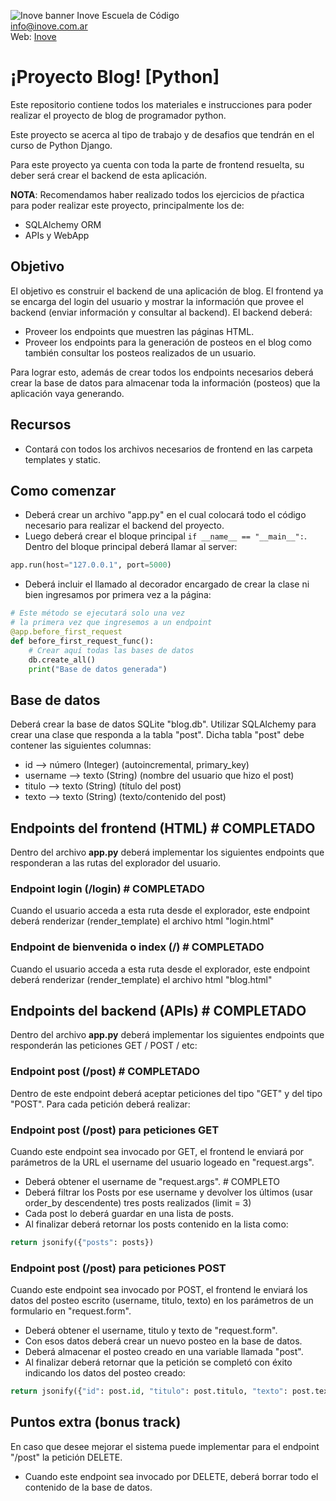 ![Inove banner](/inove.jpg)
Inove Escuela de Código\
info@inove.com.ar\
Web: [Inove](http://inove.com.ar)

# ¡Proyecto Blog! [Python]
Este repositorio contiene todos los materiales e instrucciones para poder realizar el proyecto de blog de programador python.

Este proyecto se acerca al tipo de trabajo y de desafios que tendrán en el curso de Python Django.

Para este proyecto ya cuenta con toda la parte de frontend resuelta, su deber será crear el backend de esta aplicación.

__NOTA__: Recomendamos haber realizado todos los ejercicios de pŕactica para poder realizar este proyecto, principalmente los de:
- SQLAlchemy ORM
- APIs y WebApp

## Objetivo
El objetivo es construir el backend de una aplicación de blog. El frontend ya se encarga del login del usuario y mostrar la información que provee el backend (enviar información y consultar al backend). El backend deberá:
- Proveer los endpoints que muestren las páginas HTML.
- Proveer los endpoints para la generación de posteos en el blog como también consultar los posteos realizados de un usuario.

Para lograr esto, además de crear todos los endpoints necesarios deberá crear la base de datos para almacenar toda la información (posteos) que la aplicación vaya generando.

## Recursos
- Contará con todos los archivos necesarios de frontend en las carpeta templates y static.

## Como comenzar
- Deberá crear un archivo "app.py" en el cual colocará todo el código necesario para realizar el backend del proyecto.
- Luego deberá crear el bloque principal `if __name__ == "__main__":`. Dentro del bloque principal deberá llamar al server:
```python
app.run(host="127.0.0.1", port=5000)
```
- Deberá incluir el llamado al decorador encargado de crear la clase ni bien ingresamos por primera vez a la página:
```python
# Este método se ejecutará solo una vez
# la primera vez que ingresemos a un endpoint
@app.before_first_request
def before_first_request_func():
    # Crear aquí todas las bases de datos
    db.create_all()
    print("Base de datos generada")
```

## Base de datos
Deberá crear la base de datos SQLite "blog.db". Utilizar SQLAlchemy para crear una clase que responda a la tabla "post". Dicha tabla "post" debe contener las siguientes columnas:
- id --> número (Integer) (autoincremental, primary_key)
- username --> texto (String) (nombre del usuario que hizo el post)
- titulo --> texto (String) (título del post)
- texto --> texto (String) (texto/contenido del post)


## Endpoints del frontend (HTML) # COMPLETADO #
Dentro del archivo __app.py__ deberá implementar los siguientes endpoints que responderan a las rutas del explorador del usuario.

### Endpoint login (/login) # COMPLETADO #
Cuando el usuario acceda a esta ruta desde el explorador, este endpoint deberá renderizar (render_template) el archivo html "login.html"

### Endpoint de bienvenida o index (/) # COMPLETADO #
Cuando el usuario acceda a esta ruta desde el explorador, este endpoint deberá renderizar (render_template) el archivo html "blog.html"


## Endpoints del backend (APIs) # COMPLETADO #
Dentro del archivo __app.py__ deberá implementar los siguientes endpoints que responderán las peticiones GET / POST / etc:

### Endpoint post (/post) # COMPLETADO #
Dentro de este endpoint deberá aceptar peticiones del tipo "GET" y del tipo "POST". Para cada petición deberá realizar:

### Endpoint post (/post) para peticiones GET
Cuando este endpoint sea invocado por GET, el frontend le enviará por parámetros de la URL el username del usuario logeado en "request.args".
- Deberá obtener el username de "request.args". # COMPLETO
- Deberá filtrar los Posts por ese username y devolver los últimos (usar order_by descendente) tres posts realizados (limit = 3)
- Cada post lo deberá guardar en una lista de posts.
- Al finalizar deberá retornar los posts contenido en la lista como:
```python
return jsonify({"posts": posts}) 
```

### Endpoint post (/post) para peticiones POST
Cuando este endpoint sea invocado por POST, el frontend le enviará los datos del posteo escrito (username, titulo, texto) en los parámetros de un formulario en "request.form".
- Deberá obtener el username, titulo y texto de "request.form".
- Con esos datos deberá crear un nuevo posteo en la base de datos.
- Deberá almacenar el posteo creado en una variable llamada "post".
- Al finalizar deberá retornar que la petición se completó con éxito indicando los datos del posteo creado:
```python
return jsonify({"id": post.id, "titulo": post.titulo, "texto": post.texto})
```

## Puntos extra (bonus track)
En caso que desee mejorar el sistema puede implementar para el endpoint "/post" la petición DELETE.
- Cuando este endpoint sea invocado por DELETE, deberá borrar todo el contenido de la base de datos.